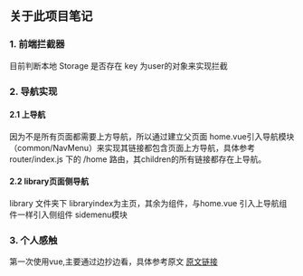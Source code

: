 ## 关于此项目笔记

### 1. 前端拦截器
  目前判断本地 Storage  是否存在 key 为user的对象来实现拦截

### 2. 导航实现

#### 2.1 上导航
因为不是所有页面都需要上方导航，所以通过建立父页面 home.vue引入导航模块（common/NavMenu）来实现其链接都包含页面上方导航，具体参考router/index.js 下的 /home 路由，其children的所有链接都存在上导航。

#### 2.2 library页面侧导航
library 文件夹下 libraryindex为主页，其余为组件，与home.vue 引入上导航组件一样引入侧组件 sidemenu模块



### 3. 个人感触
第一次使用vue,主要通过边抄边看，具体参考原文      [原文链接](https://blog.csdn.net/Neuf_Soleil/article/details/88925013 "原文")